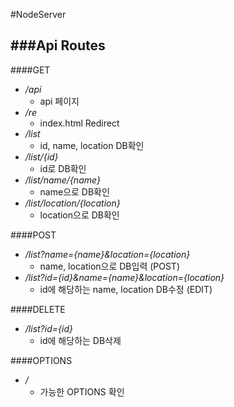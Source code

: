 #NodeServer

###Api Routes
---
####GET

- */api*
    - api 페이지 
- */re*
    - index.html Redirect 
- */list*
    - id, name, location DB확인
- */list/{id}*
    - id로 DB확인 
- */list/name/{name}*
    - name으로 DB확인 
- */list/location/{location}*
    - location으로 DB확인

####POST

- */list?name={name}&location={location}*
    - name, location으로 DB입력 (POST)
- */list?id={id}&name={name}&location={location}*
    - id에 해당하는 name, location DB수정 (EDIT)


####DELETE
- */list?id={id}*
    - id에 해당하는 DB삭제

####OPTIONS
- */*
    - 가능한 OPTIONS 확인